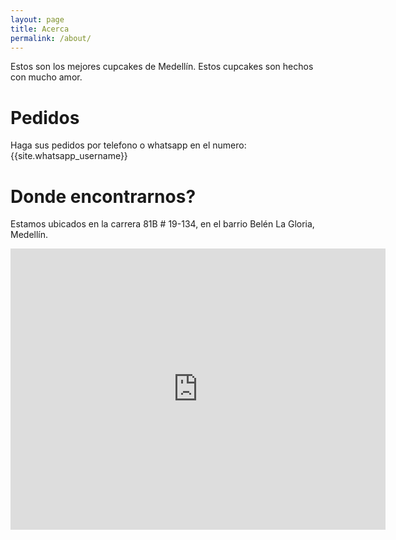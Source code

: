 ```yaml
---
layout: page
title: Acerca
permalink: /about/
---
```


Estos son los mejores cupcakes de Medellín. Estos cupcakes son hechos con mucho amor. 

# Pedidos
Haga sus pedidos por telefono o whatsapp en el numero: {{site.whatsapp_username}}

# Donde encontrarnos?

Estamos ubicados en la carrera 81B # 19-134, en el barrio Belén La Gloria, Medellín.

<iframe src="https://www.google.com/maps/embed?pb=!1m18!1m12!1m3!1d426.03410658711914!2d-75.60311375484056!3d6.22568596277836!2m3!1f0!2f0!3f0!3m2!1i1024!2i768!4f13.1!3m3!1m2!1s0x0%3A0x109ffae56997ee84!2sPanader%C3%ADa+El+Puentecito!5e0!3m2!1sde!2sde!4v1481814525594" width="600" height="450" frameborder="0" style="border:0" allowfullscreen></iframe>


